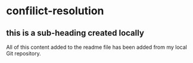 # confilict-resolution
## this is a sub-heading created locally

All of this content added to the readme file has been added from my local Git repository.
